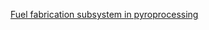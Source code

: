 [Fuel fabrication subsystem in pyroprocessing](docs.google.com/drawings/d/1YfwQTnwBGEP0hvzzZQwMJEJ4jsdS6wHIAzAP0OFz4mg/pub?w=1544&h=663)